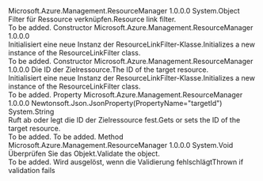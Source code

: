<Type Name="ResourceLinkFilter" FullName="Microsoft.Azure.Management.ResourceManager.Models.ResourceLinkFilter">
  <TypeSignature Language="C#" Value="public class ResourceLinkFilter" />
  <TypeSignature Language="ILAsm" Value=".class public auto ansi beforefieldinit ResourceLinkFilter extends System.Object" />
  <TypeSignature Language="DocId" Value="T:Microsoft.Azure.Management.ResourceManager.Models.ResourceLinkFilter" />
  <TypeSignature Language="VB.NET" Value="Public Class ResourceLinkFilter" />
  <TypeSignature Language="F#" Value="type ResourceLinkFilter = class" />
  <AssemblyInfo>
    <AssemblyName>Microsoft.Azure.Management.ResourceManager</AssemblyName>
    <AssemblyVersion>1.0.0.0</AssemblyVersion>
  </AssemblyInfo>
  <Base>
    <BaseTypeName>System.Object</BaseTypeName>
  </Base>
  <Interfaces />
  <Docs>
    <summary>
            <span data-ttu-id="6d56d-101">Filter für Ressource verknüpfen.</span><span class="sxs-lookup"><span data-stu-id="6d56d-101">Resource link filter.</span></span>
            </summary>
    <remarks>To be added.</remarks>
  </Docs>
  <Members>
    <Member MemberName=".ctor">
      <MemberSignature Language="C#" Value="public ResourceLinkFilter ();" />
      <MemberSignature Language="ILAsm" Value=".method public hidebysig specialname rtspecialname instance void .ctor() cil managed" />
      <MemberSignature Language="DocId" Value="M:Microsoft.Azure.Management.ResourceManager.Models.ResourceLinkFilter.#ctor" />
      <MemberSignature Language="VB.NET" Value="Public Sub New ()" />
      <MemberType>Constructor</MemberType>
      <AssemblyInfo>
        <AssemblyName>Microsoft.Azure.Management.ResourceManager</AssemblyName>
        <AssemblyVersion>1.0.0.0</AssemblyVersion>
      </AssemblyInfo>
      <Parameters />
      <Docs>
        <summary>
            <span data-ttu-id="6d56d-102">Initialisiert eine neue Instanz der ResourceLinkFilter-Klasse.</span><span class="sxs-lookup"><span data-stu-id="6d56d-102">Initializes a new instance of the ResourceLinkFilter class.</span></span>
            </summary>
        <remarks>To be added.</remarks>
      </Docs>
    </Member>
    <Member MemberName=".ctor">
      <MemberSignature Language="C#" Value="public ResourceLinkFilter (string targetId);" />
      <MemberSignature Language="ILAsm" Value=".method public hidebysig specialname rtspecialname instance void .ctor(string targetId) cil managed" />
      <MemberSignature Language="DocId" Value="M:Microsoft.Azure.Management.ResourceManager.Models.ResourceLinkFilter.#ctor(System.String)" />
      <MemberSignature Language="VB.NET" Value="Public Sub New (targetId As String)" />
      <MemberSignature Language="F#" Value="new Microsoft.Azure.Management.ResourceManager.Models.ResourceLinkFilter : string -&gt; Microsoft.Azure.Management.ResourceManager.Models.ResourceLinkFilter" Usage="new Microsoft.Azure.Management.ResourceManager.Models.ResourceLinkFilter targetId" />
      <MemberType>Constructor</MemberType>
      <AssemblyInfo>
        <AssemblyName>Microsoft.Azure.Management.ResourceManager</AssemblyName>
        <AssemblyVersion>1.0.0.0</AssemblyVersion>
      </AssemblyInfo>
      <Parameters>
        <Parameter Name="targetId" Type="System.String" />
      </Parameters>
      <Docs>
        <param name="targetId"><span data-ttu-id="6d56d-103">Die ID der Zielressource.</span><span class="sxs-lookup"><span data-stu-id="6d56d-103">The ID of the target resource.</span></span></param>
        <summary>
            <span data-ttu-id="6d56d-104">Initialisiert eine neue Instanz der ResourceLinkFilter-Klasse.</span><span class="sxs-lookup"><span data-stu-id="6d56d-104">Initializes a new instance of the ResourceLinkFilter class.</span></span>
            </summary>
        <remarks>To be added.</remarks>
      </Docs>
    </Member>
    <Member MemberName="TargetId">
      <MemberSignature Language="C#" Value="public string TargetId { get; set; }" />
      <MemberSignature Language="ILAsm" Value=".property instance string TargetId" />
      <MemberSignature Language="DocId" Value="P:Microsoft.Azure.Management.ResourceManager.Models.ResourceLinkFilter.TargetId" />
      <MemberSignature Language="VB.NET" Value="Public Property TargetId As String" />
      <MemberSignature Language="F#" Value="member this.TargetId : string with get, set" Usage="Microsoft.Azure.Management.ResourceManager.Models.ResourceLinkFilter.TargetId" />
      <MemberType>Property</MemberType>
      <AssemblyInfo>
        <AssemblyName>Microsoft.Azure.Management.ResourceManager</AssemblyName>
        <AssemblyVersion>1.0.0.0</AssemblyVersion>
      </AssemblyInfo>
      <Attributes>
        <Attribute>
          <AttributeName>Newtonsoft.Json.JsonProperty(PropertyName="targetId")</AttributeName>
        </Attribute>
      </Attributes>
      <ReturnValue>
        <ReturnType>System.String</ReturnType>
      </ReturnValue>
      <Docs>
        <summary>
            <span data-ttu-id="6d56d-105">Ruft ab oder legt die ID der Zielressource fest.</span><span class="sxs-lookup"><span data-stu-id="6d56d-105">Gets or sets the ID of the target resource.</span></span>
            </summary>
        <value>To be added.</value>
        <remarks>To be added.</remarks>
      </Docs>
    </Member>
    <Member MemberName="Validate">
      <MemberSignature Language="C#" Value="public virtual void Validate ();" />
      <MemberSignature Language="ILAsm" Value=".method public hidebysig newslot virtual instance void Validate() cil managed" />
      <MemberSignature Language="DocId" Value="M:Microsoft.Azure.Management.ResourceManager.Models.ResourceLinkFilter.Validate" />
      <MemberSignature Language="VB.NET" Value="Public Overridable Sub Validate ()" />
      <MemberSignature Language="F#" Value="abstract member Validate : unit -&gt; unit&#xA;override this.Validate : unit -&gt; unit" Usage="resourceLinkFilter.Validate " />
      <MemberType>Method</MemberType>
      <AssemblyInfo>
        <AssemblyName>Microsoft.Azure.Management.ResourceManager</AssemblyName>
        <AssemblyVersion>1.0.0.0</AssemblyVersion>
      </AssemblyInfo>
      <ReturnValue>
        <ReturnType>System.Void</ReturnType>
      </ReturnValue>
      <Parameters />
      <Docs>
        <summary>
            <span data-ttu-id="6d56d-106">Überprüfen Sie das Objekt.</span><span class="sxs-lookup"><span data-stu-id="6d56d-106">Validate the object.</span></span>
            </summary>
        <remarks>To be added.</remarks>
        <exception cref="T:Microsoft.Rest.ValidationException">
            <span data-ttu-id="6d56d-107">Wird ausgelöst, wenn die Validierung fehlschlägt</span><span class="sxs-lookup"><span data-stu-id="6d56d-107">Thrown if validation fails</span></span>
            </exception>
      </Docs>
    </Member>
  </Members>
</Type>